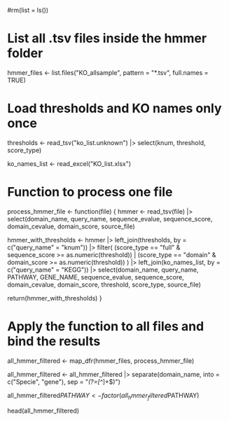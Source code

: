 #rm(list = ls())

# List all .tsv files inside the hmmer folder
hmmer_files <- list.files("KO_allsample", pattern = "*.tsv", full.names = TRUE)

# Load thresholds and KO names only once
thresholds <- read_tsv("ko_list.unknown") |> 
  select(knum, threshold, score_type)

ko_names_list <- read_excel("KO_list.xlsx")

# Function to process one file
process_hmmer_file <- function(file) {
  hmmer <- read_tsv(file) |> 
    select(domain_name, query_name, sequence_evalue, sequence_score, domain_cevalue, domain_score, source_file)
  
  hmmer_with_thresholds <- hmmer |> 
    left_join(thresholds, by = c("query_name" = "knum")) |> 
    filter(
      (score_type == "full" & sequence_score >= as.numeric(threshold)) |
        (score_type == "domain" & domain_score >= as.numeric(threshold))
    ) |> 
    left_join(ko_names_list, by = c("query_name" = "KEGG")) |> 
    select(domain_name, query_name, PATHWAY, GENE_NAME, sequence_evalue, sequence_score, domain_cevalue, domain_score, threshold, score_type, source_file)
  
  return(hmmer_with_thresholds)
}
# Apply the function to all files and bind the results
all_hmmer_filtered <- map_dfr(hmmer_files, process_hmmer_file)


all_hmmer_filtered <- all_hmmer_filtered |> 
  separate(domain_name, into = c("Specie", "gene"), sep = "_(?=[^_]+$)")

all_hmmer_filtered$PATHWAY <- factor(all_hmmer_filtered$PATHWAY)

head(all_hmmer_filtered)

